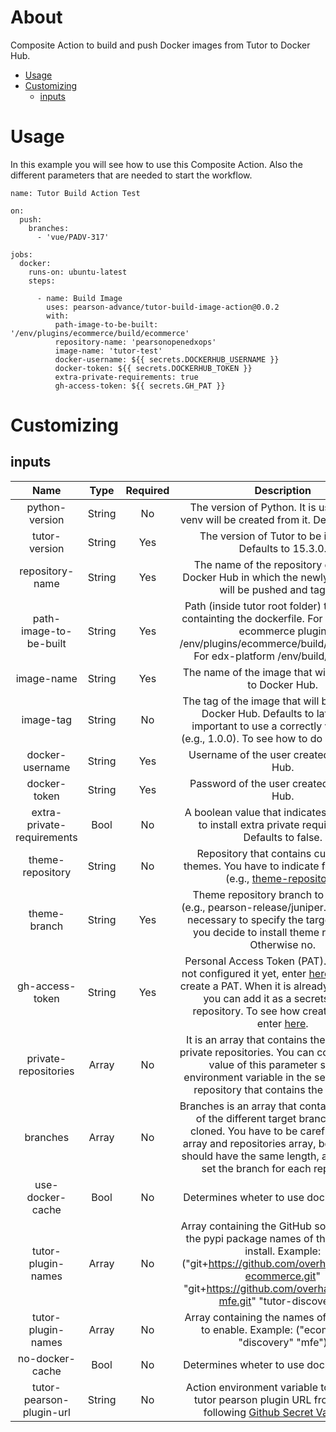 # About

Composite Action to build and push Docker images from Tutor to Docker Hub.

-   [Usage](https://github.com/Pearson-Advance/tutor-build-image-action#usage)
-   [Customizing](https://github.com/Pearson-Advance/tutor-build-image-action#customizing)
    -   [inputs](https://github.com/Pearson-Advance/tutor-build-image-action#inputs)

# Usage

In this example you will see how to use this Composite Action. Also the different parameters that are
needed to start the workflow.

```
name: Tutor Build Action Test

on:
  push:
    branches:
      - 'vue/PADV-317'

jobs:
  docker:
    runs-on: ubuntu-latest
    steps:

      - name: Build Image
        uses: pearson-advance/tutor-build-image-action@0.0.2
        with:
          path-image-to-be-built: '/env/plugins/ecommerce/build/ecommerce'
          repository-name: 'pearsonopenedxops'
          image-name: 'tutor-test'
          docker-username: ${{ secrets.DOCKERHUB_USERNAME }}
          docker-token: ${{ secrets.DOCKERHUB_TOKEN }}
          extra-private-requirements: true
          gh-access-token: ${{ secrets.GH_PAT }}
```

# Customizing

## inputs

|          **Name**          | **Type** | **Required** |                                                                                                                                                                                                                          **Description**                                                                                                                                                                                                                         |
|:--------------------------:|:--------:|:------------:|:----------------------------------------------------------------------------------------------------------------------------------------------------------------------------------------------------------------------------------------------------------------------------------------------------------------------------------------------------------------------------------------------------------------------------------------------------------------:|
| python-version             | String   |      No      | The version of Python. It is useful since venv will be created from it. Defaults to 3.8.                                                                                                                                                                                                                                                                                                                                                                         |
| tutor-version              | String   |      Yes     | The version of Tutor to be installed. Defaults to 15.3.0.                                                                                                                                                                                                                                                                                                                                                                                                        |
| repository-name            | String   |      Yes     | The name of the repository created in Docker Hub in which the newly built image will be pushed and tagged.                                                                                                                                                                                                                                                                                                                                                       |
| path-image-to-be-built     | String   |      Yes     | Path (inside tutor root folder) to the folder containting the dockerfile. For example: for ecommerce plugin /env/plugins/ecommerce/build/ecommerce. For edx-platform /env/build/openedx.                                                                                                                                                                                                                                                                         |
| image-name                 | String   |      Yes     | The name of the image that will be pushed to Docker Hub.                                                                                                                                                                                                                                                                                                                                                                                                         |
| image-tag                  | String   |      No      | The tag of the image that will be pushed to Docker Hub. Defaults to latest. It is important to use a correctly versioning (e.g., 1.0.0). To see how to do it enter [here](https://semver.org/#semantic-versioning-200).                                                                                                                                                                                                                                          |
| docker-username            | String   |      Yes     | Username of the user created in Docker Hub.                                                                                                                                                                                                                                                                                                                                                                                                                      |
| docker-token               | String   |      Yes     | Password of the user created in Docker Hub.                                                                                                                                                                                                                                                                                                                                                                                                                      |
| extra-private-requirements | Bool     |      No      | A boolean value that indicates if you want to install extra private requirements. Defaults to false.                                                                                                                                                                                                                                                                                                                                                             |
| theme-repository           | String   |      No      | Repository that contains customized themes. You have to indicate full URL path (e.g., [theme-repository](https://github.com/Pearson-Advance/openedx-themes]))                                                                                                                                                                                                                                                                                                    |
| theme-branch               | String   |      Yes     | Theme repository branch to be cloned (e.g., pearson-release/juniper.master). It is necessary to specify the target branch if you decide to install theme repository. Otherwise no.                                                                                                                                                                                                                                                                               |
| gh-access-token            | String   |      Yes     | Personal Access Token (PAT). If you have not configured it yet, enter [here](https://docs.github.com/en/authentication/keeping-your-account-and-data-secure/creating-a-personal-access-token) to see how create a PAT. When it is already configured, you can add it as a secrets for the repository. To see how create a secret enter [here](https://docs.github.com/en/actions/security-guides/encrypted-secrets#creating-encrypted-secrets-for-a-repository). |
| private-repositories       | Array    |      No      | It is an array that contains the name of all private repositories. You can configured the value of this parameter such as environment variable in the settings of the repository that contains the workflow.                                                                                                                                                                                                                                                     |
| branches                   | Array    |      No      | Branches is an array that contains the name of the different target branches to be cloned. You have to be careful with this array and repositories array, because both should have the same length, and correctly set the branch for each repository.                                                                                                                                                                                                            |
| use-docker-cache            | Bool     |      No      | Determines wheter to use docker caching.                                                                                                                                                                                                               |
| tutor-plugin-names            | Array     |      No      | Array containing the GitHub sources urls or the pypi package names of the plugins to install. Example: ("git+https://github.com/overhangio/tutor-ecommerce.git" "git+https://github.com/overhangio/tutor-mfe.git" "tutor-discovery")|
| tutor-plugin-names            | Array     |      No      | Array containing the names of the plugins to enable. Example: ("ecommerce" "discovery" "mfe")|
| no-docker-cache            | Bool     |      No      | Determines wheter to use docker caching.                                                                                                                                                                                                                                                                                                                                                                                                                         |
| tutor-pearson-plugin-url | String     | No  | Action environment variable to obtain the tutor pearson plugin URL from GitHub following [Github Secret Variables](https://docs.github.com/en/actions/learn-github-actions/variables#defining-configuration-variables-for-multiple-workflows).|
